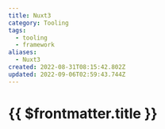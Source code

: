 ```yaml
---
title: Nuxt3
category: Tooling
tags:
  - tooling
  - framework
aliases:
  - Nuxt3
created: 2022-08-31T08:15:42.802Z
updated: 2022-09-06T02:59:43.744Z
---
```


# {{ $frontmatter.title }}
